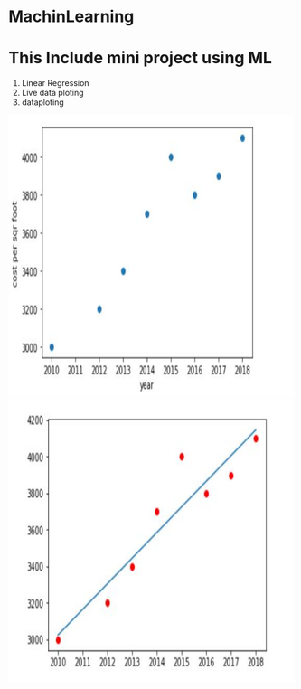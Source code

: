 # MachinLearning
<h1>This Include mini project using ML</h1>
<ol> 
  <li>Linear Regression</li>
  <li>Live data ploting</li>
  <li>dataploting</li>
 </ol>
<img src="img/data1.jpg" width="700px" height="500px">
<img src="img/dat2.jpg" width="700px" height="500px">

